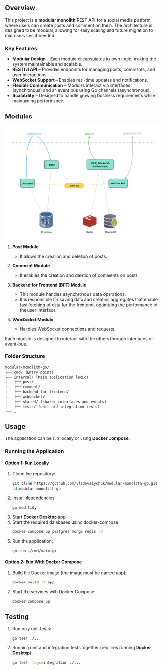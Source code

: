 ## Overview  

This project is a **modular monolith** REST API for a social media platform where users can create posts and comment on them. The architecture is designed to be modular, allowing for easy scaling and future migration to microservices if needed.

### Key Features:  
- **Modular Design** – Each module encapsulates its own logic, making the system maintainable and scalable.  
- **RESTful API** – Provides endpoints for managing posts, comments, and user interactions.  
- **WebSocket Support** – Enables real-time updates and notifications.  
- **Flexible Communication** – Modules interact via interfaces (synchronous) and an event bus using Go channels (asynchronous).  
- **Scalability** – Designed to handle growing business requirements while maintaining performance.

## Modules

![Architecture](docs/images/architecture.png)

1. **Post Module**  
   - It allows the creation and deletion of posts.  

2. **Comment Module**  
   - It enables the creation and deletion of comments on posts.

3. **Backend for Frontend (BFF) Module**  
   - This module handles asynchronous data operations.
   - It is responsible for saving data and creating aggregates that enable fast fetching of data for the frontend, optimizing the performance of the user interface.  

4. **WebSocket Module**  
   - Handles WebSocket connections and requests.

Each module is designed to interact with the others through interfaces or event-bus.

### Folder Structure
```
modular-monolith-go/
├── cmd/ (Entry point)
├── internal/ (Main application logic)
│   ├── post/
│   ├── comment/
│   ├── backend-for-frontend/
│   ├── websocket/
│   ├── shared/ (shared interfaces and events)
│   ├── tests/ (unit and integration tests)
└── …
```

## Usage  

The application can be run locally or using **Docker Compose**.

### Running the Application  

#### Option 1: Run Locally  
1. Clone the repository:  
   ```sh
   git clone https://github.com/vladovsiychuk/modular-monolith-go.git
   cd modular-monolith-go
   ```
2. Install dependencies
   ```sh
   go mod tidy
   ```
3. Start **Docker Desktop** app
4. Start the required databases using docker-compose
   ```sh
   docker-compose up postgres mongo redis -d
   ```
5. Run the application:
   ```sh
   go run ./cmd/main.go
   ```
#### Option 2: Run With Docker Compose
1. Build the Docker image (the image must be named app):
   ```sh
   docker build -t app .
   ```
2. Start the services with Docker Compose:
   ```sh
   docker-compose up
   ```

## Testing
1. Run only unit tests:
   ```sh
   go test ./...
   ```
2. Running unit and integration tests together (requires running **Docker Desktop**)
   ```sh
   go test -tags=integration ./...
   ```

